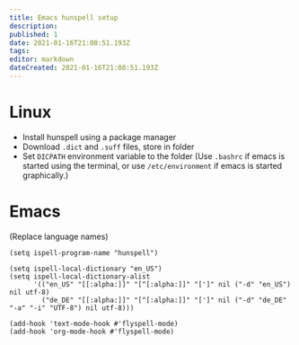 ```yaml
---
title: Emacs hunspell setup
description: 
published: 1
date: 2021-01-16T21:08:51.193Z
tags: 
editor: markdown
dateCreated: 2021-01-16T21:08:51.193Z
---
```


# Linux
- Install hunspell using a package manager
- Download `.dict` and `.suff` files, store in folder
- Set `DICPATH` environment variable to the folder
(Use `.bashrc` if emacs is started using the terminal, or use `/etc/environment` if emacs is started graphically.)

# Emacs
(Replace language names)
```
(setq ispell-program-name "hunspell")

(setq ispell-local-dictionary "en_US")
(setq ispell-local-dictionary-alist
      '(("en_US" "[[:alpha:]]" "[^[:alpha:]]" "[']" nil ("-d" "en_US") nil utf-8)
        ("de_DE" "[[:alpha:]]" "[^[:alpha:]]" "[']" nil ("-d" "de_DE" "-a" "-i" "UTF-8") nil utf-8)))

(add-hook 'text-mode-hook #'flyspell-mode)
(add-hook 'org-mode-hook #'flyspell-mode)
```